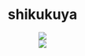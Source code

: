 <div align="center">
  <h1>shikukuya</h1>
  <img src="https://readme-typing-svg.demolab.com/?lines=print%28%22Hello+world%22%29;console.log%28%22Hello+world%22%29%3B;System.out.println%28%22Hello+world%22%29%3B;cout+%3C%3C+%22Hello+world%22+%3C%3C+endl%3B;%3Ch1%3EHello+world%3C%2Fh1%3E">
  <br>
  <img src="https://stats.justsong.cn/api/bilibili/?id=1756426840&theme=dark">
</div>
